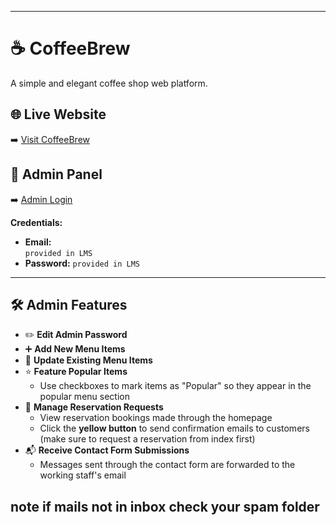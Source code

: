 
---

# ☕ CoffeeBrew

A simple and elegant coffee shop web platform.

## 🌐 Live Website  
➡️ [Visit CoffeeBrew](http://coffeebrew.free.nf)

## 🔐 Admin Panel  
➡️ [Admin Login](http://coffeebrew.free.nf/adminSignIn.php)  

**Credentials:**  
- **Email:**   
`provided in LMS`
- **Password:**
`provided in LMS`
---

## 🛠️ Admin Features

- ✏️ **Edit Admin Password**  
- ➕ **Add New Menu Items**  
- 🔄 **Update Existing Menu Items**  
- ⭐ **Feature Popular Items**  
  - Use checkboxes to mark items as "Popular" so they appear in the popular menu section
- 📩 **Manage Reservation Requests**  
  - View reservation bookings made through the homepage
  - Click the **yellow button** to send confirmation emails to customers (make sure to request a reservation from index first)
- 📬 **Receive Contact Form Submissions**  
  - Messages sent through the contact form are forwarded to the working staff's email

note
if mails not in inbox check your spam folder
---
